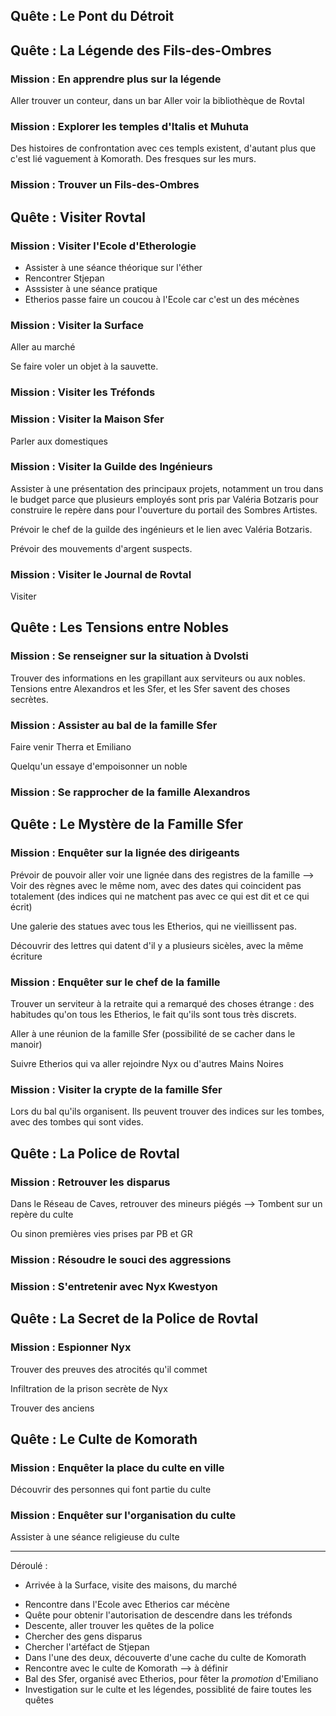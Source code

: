 ## Quête : Le Pont du Détroit

## Quête : La Légende des Fils-des-Ombres
### Mission : En apprendre plus sur la légende
Aller trouver un conteur, dans un bar
Aller voir la bibliothèque de Rovtal
### Mission : Explorer les temples d'Italis et Muhuta
Des histoires de confrontation avec ces templs existent, d'autant plus que c'est lié vaguement à Komorath. Des fresques sur les murs.
### Mission : Trouver un Fils-des-Ombres

## Quête : Visiter Rovtal
### Mission : Visiter l'Ecole d'Etherologie
* Assister à une séance théorique sur l'éther
* Rencontrer Stjepan
* Asssister à une séance pratique
* Etherios passe faire un coucou à l'Ecole car c'est un des mécènes
### Mission : Visiter la Surface
Aller au marché

Se faire voler un objet à la sauvette.
### Mission : Visiter les Tréfonds
### Mission : Visiter la Maison Sfer
Parler aux domestiques
### Mission : Visiter la Guilde des Ingénieurs
Assister à une présentation des principaux projets, notamment un trou dans le budget parce que plusieurs employés sont pris par Valéria Botzaris pour construire le repère dans pour l'ouverture du portail des Sombres Artistes.

Prévoir le chef de la guilde des ingénieurs et le lien avec Valéria Botzaris.

Prévoir des mouvements d'argent suspects.
### Mission : Visiter le Journal de Rovtal
Visiter

## Quête : Les Tensions entre Nobles
### Mission : Se renseigner sur la situation à Dvolsti
Trouver des informations en les grapillant aux serviteurs ou aux nobles. Tensions entre Alexandros et les Sfer, et les Sfer savent des choses secrètes.
### Mission : Assister au bal de la famille Sfer
Faire venir Therra et Emiliano

Quelqu'un essaye d'empoisonner un noble
### Mission : Se rapprocher de la famille Alexandros

## Quête : Le Mystère de la Famille Sfer
### Mission : Enquêter sur la lignée des dirigeants
Prévoir de pouvoir aller voir une lignée dans des registres de la famille --> Voir des règnes avec le même nom, avec des dates qui coincident pas totalement (des indices qui ne matchent pas avec ce qui est dit et ce qui écrit)

Une galerie des statues avec tous les Etherios, qui ne vieillissent pas.

Découvrir des lettres qui datent d'il y a plusieurs sicèles, avec la même écriture

### Mission : Enquêter sur le chef de la famille
Trouver un serviteur à la retraite qui a remarqué des choses étrange : des habitudes qu'on tous les Etherios, le fait qu'ils sont tous très discrets.

Aller à une réunion de la famille Sfer (possibilité de se cacher dans le manoir)

Suivre Etherios qui va aller rejoindre Nyx ou d'autres Mains Noires
### Mission : Visiter la crypte de la famille Sfer
Lors du bal qu'ils organisent. Ils peuvent trouver des indices sur les tombes, avec des tombes qui sont vides.

## Quête : La Police de Rovtal
### Mission : Retrouver les disparus
Dans le Réseau de Caves, retrouver des mineurs piégés --> Tombent sur un repère du culte

Ou sinon premières vies prises par PB et GR
### Mission : Résoudre le souci des aggressions
### Mission : S'entretenir avec Nyx Kwestyon

## Quête : La Secret de la Police de Rovtal
### Mission : Espionner Nyx
Trouver des preuves des atrocités qu'il commet

Infiltration de la prison secrète de Nyx

Trouver des anciens 

## Quête : Le Culte de Komorath
### Mission : Enquêter la place du culte en ville
Découvrir des personnes qui font partie du culte
### Mission : Enquêter sur l'organisation du culte
Assister à une séance religieuse du culte

--- 

Déroulé : 
<!--- * Arrivée par le Pont : rencontre avec Stejpan -->
* Arrivée à la Surface, visite des maisons, du marché
<!--- !!! * Ils doivent entendre parler des Fils des Ombres à ce moment -->
<!--- !!! * Visite de l'Ecole d'Etherologie, rencontre avec Stjepan -->
<!--- !!! * Quête pour aller chercher l'objet de Stjepan -->
* Rencontre dans l'Ecole avec Etherios car mécène
* Quête pour obtenir l'autorisation de descendre dans les tréfonds
* Descente, aller trouver les quêtes de la police
* Chercher des gens disparus
* Chercher l'artéfact de Stjepan
* Dans l'une des deux, découverte d'une cache du culte de Komorath
* Rencontre avec le culte de Komorath --> à définir
* Bal des Sfer, organisé avec Etherios, pour fêter la *promotion* d'Emiliano
* Investigation sur le culte et les légendes, possiblité de faire toutes les quêtes
